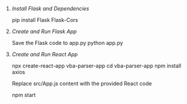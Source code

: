 1. *Install Flask and Dependencies*

    pip install Flask Flask-Cors


2. *Create and Run Flask App*

      Save the Flask code to app.py
      python app.py


3. *Create and Run React App*

      npx create-react-app vba-parser-app
      cd vba-parser-app
      npm install axios
   
      Replace src/App.js content with the provided React code

     npm start

